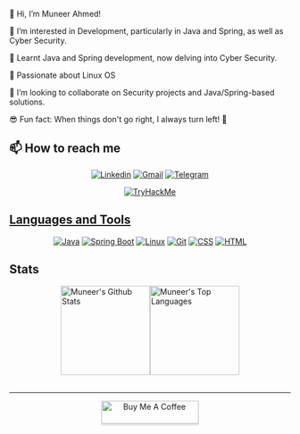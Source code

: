 👋 Hi, I’m Muneer Ahmed!

👀 I’m interested in Development, particularly in Java and Spring, as well as Cyber Security.

🌱 Learnt Java and Spring development, now delving into Cyber Security.

 🐧 Passionate about Linux OS

💞️ I’m looking to collaborate on Security projects and Java/Spring-based solutions.

😎 Fun fact: When things don't go right, I always turn left! 🔄

## 📫 How to reach me

<p align="center">
  <a href="https://www.linkedin.com/in/muneer-jamali/"><img alt="Linkedin" src="https://img.shields.io/badge/LinkedIn-0077B5?style=for-the-badge&logo=linkedin&logoColor=white"></a>
  <a href="mailto:munirahmedjamali@gmail.com"><img alt="Gmail" src="https://img.shields.io/badge/Gmail-D14836?style=for-the-badge&logo=gmail&logoColor=white"></a>
  <a href="https://t.me/iam_ahmedmunir"><img alt="Telegram" src="https://img.shields.io/badge/-Telegram-1ca0f1?style=for-the-badge&labelColor=1ca0f1&logo=telegram&logoColor=white&link=https://t.me/Bookworm98"></a>
</p>

</p>

<p align="center">
  <a href="https://tryhackme.com/p/ahmed.munir"><img src="https://tryhackme-badges.s3.amazonaws.com/ahmed.munir.png" alt="TryHackMe">
</p>

## Languages and Tools
<p align="center">
  <a href="#"><img alt="Java" src="https://img.shields.io/badge/Java-007396?style=for-the-badge&logo=java&logoColor=white"></a>
  <a href="#"><img alt="Spring Boot" src="https://img.shields.io/badge/Spring_Boot-6DB33F?style=for-the-badge&logo=spring-boot&logoColor=white"></a>
  <a href="#"><img alt="Linux" src="https://img.shields.io/badge/Linux-FCC624?style=for-the-badge&logo=linux&logoColor=black"></a>
  <a href="#"><img alt="Git" src="https://img.shields.io/badge/GIT-E44C30?style=for-the-badge&logo=git&logoColor=white"></a>
  <a href="#"><img alt="CSS" src="https://img.shields.io/badge/CSS3-1572B6?style=for-the-badge&logo=css3&logoColor=white"></a>
  <a href="#"><img alt="HTML" src="https://img.shields.io/badge/HTML5-E34F26?style=for-the-badge&logo=html5&logoColor=white"></a>
</p>

## Stats
<div style="display: flex; align-items: center; justify-content: center;">
  <a href="https://github.com/imahmedmunir">
    <img alt="Muneer's Github Stats" src="https://denvercoder1-github-readme-stats.vercel.app/api/?username=imahmedmunir&show_icons=true&count_private=true&layout=compact&theme=gotham" height="160px"/>
  </a>
  <a href="https://github.com/imahmedmunir">
    <img alt="Muneer's Top Languages" src="https://github-readme-stats.vercel.app/api/top-langs/?username=imahmedmunir&langs_count=8&layout=compact&theme=gotham&hide=Jupyter%20Notebook" height="160px"/>
  </a>
</div>
<br>
<hr>

<p align="center">
  <a href="https://buymeacoffee.com/imahmedmunir" target="_blank"><img src="https://www.buymeacoffee.com/assets/img/custom_images/orange_img.png" alt="Buy Me A Coffee" style="height: 41px !important;width: 174px !important;box-shadow: 0px 3px 2px 0px rgba(190, 190, 190, 0.5) !important;-webkit-box-shadow: 0px 3px 2px 0px rgba(190, 190, 190, 0.5) !important;" ></a>
</p>
